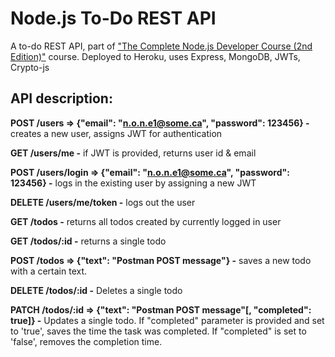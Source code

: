 # Node.js To-Do REST API
A to-do REST API, part of ["The Complete Node.js Developer Course (2nd Edition)"](https://www.udemy.com/the-complete-nodejs-developer-course-2/learn/v4/overview) course. Deployed to Heroku, uses Express, MongoDB, JWTs, Crypto-js

## API description:
**POST /users => {"email": "n.o.n.e1@some.ca", "password": 123456} -** creates a new user, assigns JWT for authentication

**GET /users/me -** if JWT is provided, returns user id & email

**POST /users/login => {"email": "n.o.n.e1@some.ca", "password": 123456} -** logs in the existing user by assigning a new JWT

**DELETE /users/me/token -** logs out the user


**GET /todos -** returns all todos created by currently logged in user

**GET /todos/:id -** returns a single todo

**POST /todos => {"text": "Postman POST message"} -** saves a new todo with a certain text.

**DELETE /todos/:id -** Deletes a single todo

**PATCH /todos/:id => {"text": "Postman POST message"[, "completed": true]} -** Updates a single todo. If "completed" parameter is provided and set to 'true', saves the time the task was completed. If "completed" is set to 'false', removes the completion time.
